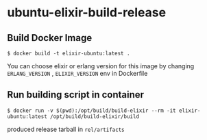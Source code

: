 # ubuntu-elixir-build-release

## Build Docker Image

```console
$ docker build -t elixir-ubuntu:latest .
```

You can choose elixir or erlang version for this image by changing ```ERLANG_VERSION``` , ```ELIXIR_VERSION``` env in Dockerfile

## Run building script in container

```console
$ docker run -v $(pwd):/opt/build/build-elixir --rm -it elixir-ubuntu:latest /opt/build/build-elixir/build 
```

produced release tarball in ```rel/artifacts```